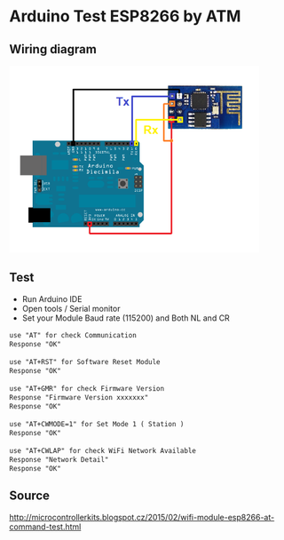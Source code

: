 # Arduino Test ESP8266 by ATM

## Wiring diagram
<img src='https://raw.githubusercontent.com/jjarcik/Arduino-ESP8266/master/WiringDiagramEsp8266.png' width=450/>

## Test
- Run Arduino IDE
- Open tools / Serial monitor
- Set your Module Baud rate (115200) and Both NL and CR 

```
use "AT" for check Communication
Response "OK"

use "AT+RST" for Software Reset Module
Response "OK"

use "AT+GMR" for check Firmware Version
Response "Firmware Version xxxxxxx"
Response "OK"

use "AT+CWMODE=1" for Set Mode 1 ( Station )
Response "OK"

use "AT+CWLAP" for check WiFi Network Available 
Response "Network Detail"
Response "OK"
```

## Source

http://microcontrollerkits.blogspot.cz/2015/02/wifi-module-esp8266-at-command-test.html
